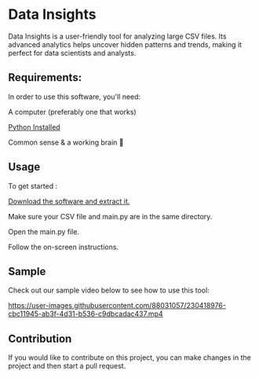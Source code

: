 # Data Insights

Data Insights is a user-friendly tool for analyzing large CSV files. Its advanced analytics helps uncover hidden patterns and trends, making it perfect for data scientists and analysts.


## Requirements:

In order to use this software, you'll need:

A computer (preferably one that works)

<a href="https://www.python.org/downloads/">Python Installed</a>

Common sense & a working brain 🧠


## Usage

To get started :

<a href="https://github.com/VarunBanka/Data-Insights/archive/refs/heads/main.zip">Download the software and extract it.</a>

Make sure your CSV file and main.py are in the same directory.

Open the main.py file.

Follow the on-screen instructions.


## Sample

Check out our sample video below to see how to use this tool:

https://user-images.githubusercontent.com/88031057/230418976-cbc11945-ab3f-4d31-b536-c9dbcadac437.mp4


## Contribution

If you would like to contribute on this project, you can make changes in the project and then start a pull request.
